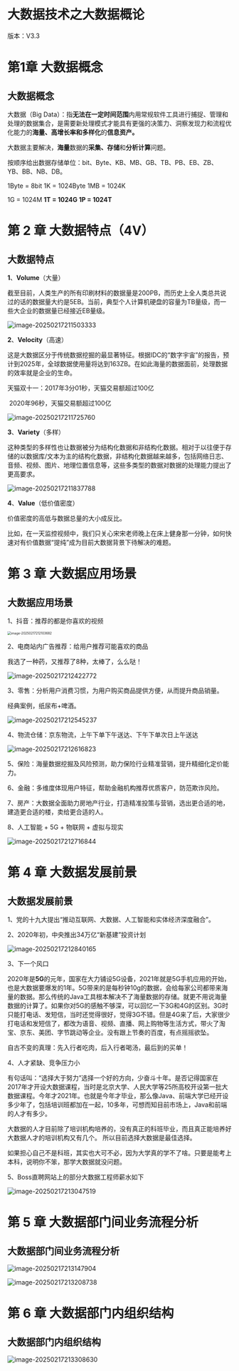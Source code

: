 # 大数据技术之大数据概论

版本：V3.3

# 第1章 大数据概念

## 大数据概念

大数据（Big Data）：指**无法在一定时间范围**内用常规软件工具进行捕捉、管理和处理的数据集合，是需要新处理模式才能具有更强的决策力、洞察发现力和流程优化能力的**海量、高增长率和多样化**的**信息资产。**

大数据主要解决，**海量**数据的**采集、存储**和**分析计算**问题。

按顺序给出数据存储单位：bit、Byte、KB、MB、GB、TB、PB、EB、ZB、YB、BB、NB、DB。

1Byte = 8bit	1K = 1024Byte	1MB = 1024K

1G = 1024M	**1T = 1024G		 1P = 1024T**

# 第 2 章 大数据特点（4V）

## 大数据特点

**1**、**Volume**（大量）

截至目前，人类生产的所有印刷材料的数据量是200PB，而历史上全人类总共说过的话的数据量大约是5EB。当前，典型个人计算机硬盘的容量为TB量级，而一些大企业的数据量已经接近EB量级。

![image-20250217211503333](https://raw.githubusercontent.com/onetioner/img/main/PicGo2/202502172115368.png)

**2**、**Velocity**（高速）

这是大数据区分于传统数据挖掘的最显著特征。根据IDC的“数字宇宙”的报告，预计到2025年，全球数据使用量将达到163ZB。在如此海量的数据面前，处理数据的效率就是企业的生命。



天猫双十一：2017年3分01秒，天猫交易额超过100亿

​						2020年96秒，天猫交易额超过100亿

![image-20250217211725760](https://raw.githubusercontent.com/onetioner/img/main/PicGo2/202502172117787.png)

**3**、**Variety**（多样）

这种类型的多样性也让数据被分为结构化数据和非结构化数据。相对于以往便于存储的以数据库/文本为主的结构化数据，非结构化数据越来越多，包括网络日志、音频、视频、图片、地理位置信息等，这些多类型的数据对数据的处理能力提出了更高要求。

![image-20250217211837788](https://raw.githubusercontent.com/onetioner/img/main/PicGo2/202502172118817.png)

**4**、**Value**（低价值密度）

价值密度的高低与数据总量的大小成反比。

比如，在一天监控视频中，我们只关心宋宋老师晚上在床上健身那一分钟，如何快速对有价值数据“提纯”成为目前大数据背景下待解决的难题。

# 第 3 章 大数据应用场景

## 大数据应用场景

1、抖音：推荐的都是你喜欢的视频

<img src="https://raw.githubusercontent.com/onetioner/img/main/PicGo2/202502172121717.png" alt="image-20250217212103682" style="zoom:50%;" />

2、电商站内广告推荐：给用户推荐可能喜欢的商品

我选了一种药，又推荐了8种，太棒了，么么哒！

![image-20250217212422772](https://raw.githubusercontent.com/onetioner/img/main/PicGo2/202502172125892.png)

3、零售：分析用户消费习惯，为用户购买商品提供方便，从而提升商品销量。

经典案例，纸尿布+啤酒。

![image-20250217212545237](https://raw.githubusercontent.com/onetioner/img/main/PicGo2/202502172125265.png)

4、物流仓储：京东物流，上午下单下午送达、下午下单次日上午送达

![image-20250217212616823](https://raw.githubusercontent.com/onetioner/img/main/PicGo2/202502172126859.png)

5、保险：海量数据挖掘及风险预测，助力保险行业精准营销，提升精细化定价能力。

6、金融：多维度体现用户特征，帮助金融机构推荐优质客户，防范欺诈风险。

7、房产：大数据全面助力房地产行业，打造精准投策与营销，选出更合适的地，建造更合适的楼，卖给更合适的人。

8、人工智能 + 5G + 物联网 + 虚拟与现实

![image-20250217212716844](https://raw.githubusercontent.com/onetioner/img/main/PicGo2/202502172127874.png)

# 第 4 章 大数据发展前景

## 大数据发展前景

1、党的十九大提出“推动互联网、大数据、人工智能和实体经济深度融合”。

2、2020年初，中央推出34万亿“新基建”投资计划

![image-20250217212840165](https://raw.githubusercontent.com/onetioner/img/main/PicGo2/202502172128207.png)

3、下一个风口

2020年是**5G**的元年，国家在大力铺设5G设备，2021年就是5G手机应用的开始，也是大数据要爆发的1年。5G带来的是每秒钟10g的数据，会给每家公司都带来海量的数据。那么传统的Java工具根本解决不了海量数据的存储。就更不用说海量数据的计算了。如果你对5G的感触不够深，可以回忆一下3G和4G的区别。3G时只能打电话、发短信，当时还觉得很好，觉得3G不错。但是4G来了后，大家很少打电话和发短信了，都改为语音、视频、直播、网上购物等生活方式，带火了淘宝、京东、美团、字节跳动等企业。没有跟上节奏的百度，有点摇摇欲坠。

自古不变的真理：先入行者吃肉，后入行者喝汤，最后到的买单！

4、人才紧缺、竞争压力小

有句话叫：“选择大于努力”选择一个好的方向，少奋斗十年。是否记得国家在2017年才开设大数据课程，当时是北京大学、人民大学等25所高校开设第一批大数据课程。今年才2021年。也就是今年才毕业，那么像Java、前端大学已经开设多少年了，包括培训班都加在一起，10多年，可想而知目前市场上，Java和前端的人才有多少。

大数据的人才目前除了培训机构培养的，没有真正的科班毕业，而且真正能培养好大数据人才的培训机构又有几个。 所以目前选择大数据是最佳选择。

如果担心自己不是科班，其实也大可不必，因为大学真的学不了啥。只要是能考上本科，说明你不笨，那学大数据就没问题。

5、Boss直聘网站上的部分大数据工程师薪水如下

![image-20250217213047519](https://raw.githubusercontent.com/onetioner/img/main/PicGo2/202502172130548.png)

# 第 5 章 大数据部门间业务流程分析

## 大数据部门间业务流程分析

![image-20250217213147904](https://raw.githubusercontent.com/onetioner/img/main/PicGo2/202502172131941.png)

![image-20250217213208738](https://raw.githubusercontent.com/onetioner/img/main/PicGo2/202502172132781.png)

# 第 6 章 大数据部门内组织结构

## 大数据部门内组织结构

![image-20250217213308630](https://raw.githubusercontent.com/onetioner/img/main/PicGo2/202502172133673.png)